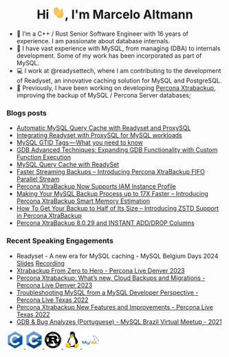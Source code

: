 <h1 align="center">Hi <img src="img/wave.gif" width="30px" height="30px" />, I'm Marcelo Altmann</h1>

- 🔭 I’m a C++ / Rust Senior Software Engineer with 16 years of experience. I am passionate about database internals.
- 🐬 I have vast experience with MySQL, from managing (DBA) to internals development. Some of my work has been incorporated as part of MySQL.
- 💻 I work at @readysettech, where I am contributing to the development of Readyset, an innovative caching solution for MySQL and PostgreSQL.
- 👯 Previously, I have been working on developing [Percona Xtrabackup](https://github.com/percona/percona-xtrabackup), improving the backup of MySQL / Percona Server databases;

### Blogs posts
<!-- BLOG-POST-LIST:START -->
- [Automatic MySQL Query Cache with Readyset and ProxySQL](https://blog.readyset.io/automatic-mysql-query-cache-with-readyset-and-proxysql/)
- [Integrating Readyset with ProxySQL for MySQL workloads](https://blog.readyset.io/integrating-readyset-with-proxysql-for-mysql-workloads/)
- [MySQL GTID Tags — What you need to know](https://altmannmarcelo.medium.com/mysql-gtid-tags-what-you-need-to-know-87aca6b2e40b?source=rss-a4227e11d0ab------2)
- [GDB Advanced Techniques: Expanding GDB Functionality with Custom Function Execution](https://altmannmarcelo.medium.com/gdb-advanced-techniques-expanding-gdb-functionality-with-custom-function-execution-ccf50894f61b?source=rss-a4227e11d0ab------2)
- [MySQL Query Cache with ReadySet](https://altmannmarcelo.medium.com/mysql-query-cache-with-readyset-8d4f4aed24ff?source=rss-a4227e11d0ab------2)
- [Faster Streaming Backups – Introducing Percona XtraBackup FIFO Parallel Stream](https://www.percona.com/blog/faster-streaming-backups-introducing-percona-xtrabackup-fifo-parallel-stream/)
- [Percona XtraBackup Now Supports IAM Instance Profile](https://www.percona.com/blog/percona-xtrabackup-now-supports-iam-instance-profile/)
- [Making Your MySQL Backup Process up to 17X Faster – Introducing Percona XtraBackup Smart Memory Estimation](https://www.percona.com/blog/making-your-mysql-backup-process-faster-introducing-percona-xtrabackup-smart-memory-estimation/)
- [How To Get Your Backup to Half of Its Size – Introducing ZSTD Support in Percona XtraBackup](https://www.percona.com/blog/get-your-backup-to-half-of-its-size-introducing-zstd-support-in-percona-xtrabackup/)
- [Percona XtraBackup 8.0.29 and INSTANT ADD/DROP Columns](https://www.percona.com/blog/percona-xtrabackup-8-0-29-and-instant-add-drop-columns/)
<!-- BLOG-POST-LIST:END -->

### Recent Speaking Engagements
- Readyset - A new era for MySQL caching - MySQL Belgium Days 2024 [Slides](https://speakerdeck.com/marceloaltmann/readyset-a-new-era-for-mysql-caching) [Recording](https://www.youtube.com/watch?v=ch0utkJqJZQ)
- [Xtrabackup From Zero to Hero - Percona Live Denver 2023](https://speakerdeck.com/marceloaltmann/xtrabackup-from-zero-to-hero)
- [Percona Xtrabackup: What’s new, Cloud Backups and Migrations - Percona Live Denver 2023](https://speakerdeck.com/marceloaltmann/percona-xtrabackup-whats-new-cloud-backups-and-migrations)
- [Troubleshooting MySQL from a MySQL Developer Perspective - Percona Live Texas 2022](https://speakerdeck.com/marceloaltmann/troubleshooting-mysql-from-a-mysql-developer-perspective)
- [Percona Xtrabackup New Features and Improvements - Percona Live Texas 2022](https://speakerdeck.com/marceloaltmann/percona-xtrabackup-new-features-and-improvements)
- [GDB & Bug Analyzes (Portuguese) - MySQL Brazil Virtual Meetup - 2021](https://speakerdeck.com/marceloaltmann/gdb-and-bug-analyzes)

<p align="left"> 
  <a href="https://www.cprogramming.com/" target="_blank" rel="noreferrer"> 
    <img src="https://raw.githubusercontent.com/devicons/devicon/master/icons/c/c-original.svg" alt="c" width="40" height="40"/>
  </a>
  <a href="https://www.w3schools.com/cpp/" target="_blank" rel="noreferrer">
    <img src="https://raw.githubusercontent.com/devicons/devicon/master/icons/cplusplus/cplusplus-original.svg" alt="cplusplus" width="40" height="40"/>
  </a>
  <a href="https://www.rust-lang.org/" target="_blank" rel="noreferrer">
    <img src="https://raw.githubusercontent.com/devicons/devicon/master/icons/rust/rust-original.svg" alt="rust" width="40" height="40"/>
  </a>
  <a href="https://www.linux.org/" target="_blank" rel="noreferrer">
    <img src="https://raw.githubusercontent.com/devicons/devicon/master/icons/linux/linux-original.svg" alt="linux" width="40" height="40"/>
  </a> 
  <a href="https://www.mysql.com/" target="_blank" rel="noreferrer">
    <img src="https://raw.githubusercontent.com/devicons/devicon/master/icons/mysql/mysql-original-wordmark.svg" alt="mysql" width="40" height="40"/>
  </a>
</p>

